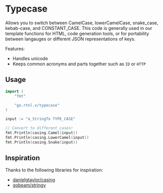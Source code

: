 # Typecase

Allows you to switch between CamelCase, lowerCamelCase, snake_case, kebab-case, and CONSTANT_CASE. This code is generally used in our template functions for HTML, code generation tools, or for portability between langauges or different JSON representations of keys.

Features:

- Handles unicode
- Keeps common acronyms and parts together such as `ID` or `HTTP`

## Usage

```go
import (
    "fmt"

    "go.rtnl.x/typecase"
)

input := "a_StringTo TYPE_CASE"

// Convert to different cases!
fmt.Println(casing.Camel(input))
fmt.Println(casing.LowerCamel(input))
fmt.Println(casing.Snake(input))
```

## Inspiration

Thanks to the following libraries for inspiration:

- [danielgtaylor/casing](https://github.com/danielgtaylor/casing)
- [gobeam/stringy](https://github.com/gobeam/stringy)
